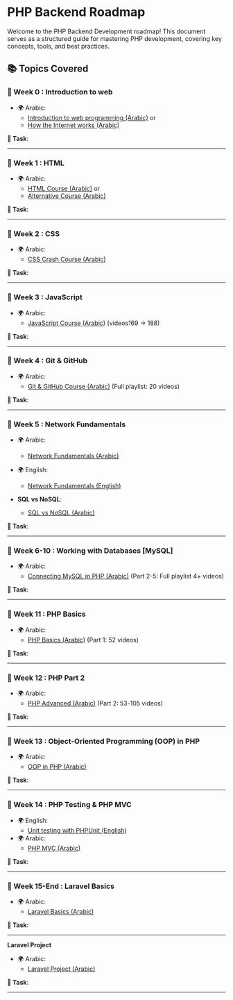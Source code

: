 # PHP Backend Roadmap

Welcome to the PHP Backend Development roadmap! This document serves as a structured guide for mastering PHP development, covering key concepts, tools, and best practices.

## 📚 Topics Covered

### 🎯 Week 0 : **Introduction to web**
- 🌍 Arabic:
  - [Introduction to web programming (Arabic)](https://www.youtube.com/watch?v=TO_HOJME30M&t=1100s)
  or
  - [How the Internet works (Arabic)](https://www.youtube.com/watch?v=a1jSDxrb0tw) 

**📝 Task**:  

---

### 🎯 Week 1 : **HTML**
- 🌍 Arabic:
  - [HTML Course (Arabic)](https://www.youtube.com/watch?v=6QAELgirvjs&list=PLDoPjvoNmBAw_t_XWUFbBX-c9MafPk9ji)
  or
  - [Alternative Course (Arabic)](https://www.youtube.com/watch?v=Dv39fDYei9A&list=PLknwEmKsW8OuN04Odt2sJqt4aAnkp-iYA) 

**📝 Task**:  

---

### 🎯 Week 2 : **CSS**
- 🌍 Arabic:
  - [CSS Crash Course (Arabic)](https://www.youtube.com/watch?v=Z-5QVutAEW4&pp=ygUQY3NzIGNyYXNoIGNvdXJzZQ==)

**📝 Task**:  


---

### 🎯 Week 3 : **JavaScript**
- 🌍 Arabic:
  - [JavaScript Course (Arabic)](https://www.youtube.com/watch?v=GM6dQBmc-Xg&list=PLDoPjvoNmBAx3kiplQR_oeDqLDBUDYwVv) (videos169 -> 188)

**📝 Task**:  

---

### 🎯 Week 4 : **Git & GitHub**
- 🌍 Arabic:
  - [Git & GitHub Course (Arabic)](https://www.youtube.com/watch?v=ACOiGZoqC8w&list=PLDoPjvoNmBAw4eOj58MZPakHjaO3frVMF) (Full playlist: 20 videos)

**📝 Task**:  


---

### 🎯 Week 5 : **Network Fundamentals**
- 🌍 Arabic:
  - [Network Fundamentals (Arabic)](https://www.youtube.com/playlist?list=PLNE3WjwctlOy1ekMfZl9AbLyFivSgsfml) 
- 🌍 English:
  - [Network Fundamentals (English)](https://www.youtube.com/playlist?list=PLCy5RQkQgvf4yaL-AMDO8rpAAi90sWfGl)

- **SQL vs NoSQL**:
  - [SQL vs NoSQL (Arabic)](https://www.youtube.com/watch?v=1Sb2wC7S5Rw&pp=ygUUc3FsIGFuZCBub3NxbCDYtNix2K0=)

**📝 Task**:  


---

### 🎯 Week 6-10 : **Working with Databases [MySQL]**
- 🌍 Arabic:
  - [Connecting MySQL in PHP (Arabic)](https://www.youtube.com/watch?v=0vFrllim8UY&list=PLesfn4TAj57V5vvJKvYxofwY2hbyjk9-E&index=2&pp=iAQB) (Part 2-5: Full playlist 4+ videos)

**📝 Task**:  

---

### 🎯 Week 11 : **PHP Basics**
- 🌍 Arabic:
  - [PHP Basics (Arabic)](https://www.youtube.com/watch?v=xcg9qq6SZ0w&list=PLDoPjvoNmBAy41u35AqJUrI-H83DObUDq) (Part 1: 52 videos)

**📝 Task**:  


---

### 🎯 Week 12 : **PHP Part 2**
- 🌍 Arabic:
  - [PHP Advanced (Arabic)](https://www.youtube.com/watch?v=xcg9qq6SZ0w&list=PLDoPjvoNmBAy41u35AqJUrI-H83DObUDq) (Part 2: 53-105 videos)

**📝 Task**:  


---

### 🎯 Week 13 : **Object-Oriented Programming (OOP) in PHP**
- 🌍 Arabic:
  - [OOP in PHP (Arabic)](https://www.youtube.com/watch?v=w6JqPsVP7Ps&list=PLDoPjvoNmBAxXTPncg0W4lhVS32LO_xtQ)

**📝 Task**:  


---

### 🎯 Week 14 : **PHP Testing & PHP MVC**
- 🌍 English:
  - [Unit testing with PHPUnit (English)](https://www.youtube.com/watch?v=k9ak_rv9X0Y&list=PLfdtiltiRHWGXSggf05W-pJbD47-_d8bJ) 
- 🌍 Arabic:
  - [PHP MVC (Arabic)](https://www.youtube.com/watch?v=livbRg5twk8&list=PL7mt2FDjAkPepYrMofOwTwxQwJSlZ8N-a)

**📝 Task**:  


---

### 🎯 Week 15-End : **Laravel Basics**
- 🌍 Arabic:
  - [Laravel Basics (Arabic)](https://www.youtube.com/watch?v=HHj6YU43eV4&list=PL13Ag2mfco64zMLcFjPb5GVWCu-OAjTrx)

**📝 Task**:  


---

**Laravel Project**
- 🌍 Arabic:
  - [Laravel Project (Arabic)](https://www.youtube.com/watch?v=QStpeLp25A4&list=PLftLUHfDSiZ7pKXkpGCoZATm5rF6msj5A)

**📝 Task**:  

---
